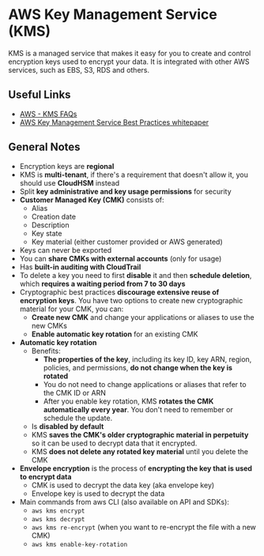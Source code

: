 # AWS Key Management Service (KMS)
KMS is a managed service that makes it easy for you to create and control encryption keys used to encrypt your data. It is integrated with other AWS services, such as EBS, S3, RDS and others.

## Useful Links
- [AWS - KMS FAQs](https://aws.amazon.com/kms/faqs/)
- [AWS Key Management Service Best Practices whitepaper](https://d0.awsstatic.com/whitepapers/aws-kms-best-practices.pdf)

## General Notes
- Encryption keys are **regional**
- KMS is **multi-tenant**, if there's a requirement that doesn't allow it, you should use **CloudHSM** instead
- Split **key administrative and key usage permissions** for security
- **Customer Managed Key (CMK)** consists of:
    - Alias
    - Creation date
    - Description
    - Key state
    - Key material (either customer provided or AWS generated)
- Keys can never be exported
- You can **share CMKs with external accounts** (only for usage)
- Has **built-in auditing with CloudTrail**
- To delete a key you need to first **disable** it and then **schedule deletion**, which **requires a waiting period from 7 to 30 days**
- Cryptographic best practices **discourage extensive reuse of encryption keys**. You have two options to create new cryptographic material for your CMK, you can:
    - **Create new CMK** and change your applications or aliases to use the new CMKs
    - **Enable automatic key rotation** for an existing CMK
- **Automatic key rotation**
    - Benefits:
        - **The properties of the key**, including its key ID, key ARN, region, policies, and permissions, **do not change when the key is rotated**
        - You do not need to change applications or aliases that refer to the CMK ID or ARN
        - After you enable key rotation, KMS **rotates the CMK automatically every year**. You don't need to remember or schedule the update.
    - Is **disabled by default**
    - KMS **saves the CMK's older cryptographic material in perpetuity** so it can be used to decrypt data that it encrypted. 
    - KMS **does not delete any rotated key material** until you delete the CMK
- **Envelope encryption** is the process of **encrypting the key that is used to encrypt data**
    - CMK is used to decrypt the data key (aka envelope key)
    - Envelope key is used to decrypt the data
- Main commands from aws CLI (also available on API and SDKs):
    - `aws kms encrypt`
    - `aws kms decrypt`
    - `aws kms re-encrypt` (when you want to re-encrypt the file with a new CMK)
    - `aws kms enable-key-rotation`